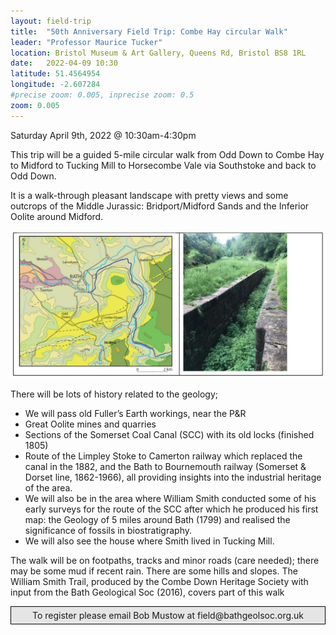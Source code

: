 ```yaml
---
layout: field-trip
title:  "50th Anniversary Field Trip: Combe Hay circular Walk"
leader: "Professor Maurice Tucker"
location: Bristol Museum & Art Gallery, Queens Rd, Bristol BS8 1RL
date:   2022-04-09 10:30
latitude: 51.4564954
longitude: -2.607284
#precise zoom: 0.005, inprecise zoom: 0.5
zoom: 0.005
---
```

Saturday April 9th, 2022 @ 10:30am-4:30pm

This trip will be a guided 5-mile circular walk from Odd Down to Combe Hay to Midford to Tucking Mill to Horsecombe Vale via Southstoke and back to Odd Down.

It is a walk-through pleasant landscape with pretty views and some outcrops of the Middle Jurassic: Bridport/Midford Sands and the Inferior Oolite around Midford.

<img src="/assets/Combe-Hay-walk.jpg">

There will be lots of history related to the geology;
* We will pass old Fuller’s Earth workings, near the P&R
* Great Oolite mines and quarries
* Sections of the Somerset Coal Canal (SCC) with its old locks (finished 1805)
* Route of the Limpley Stoke to Camerton railway which replaced the canal in the 1882, and the Bath to Bournemouth railway (Somerset & Dorset line, 1862-1966), all providing insights into the industrial heritage of the area.
* We will also be in the area where William Smith conducted some of his early surveys for the route of the SCC after which he produced his first map: the Geology of 5 miles around Bath (1799) and realised the significance of fossils in biostratigraphy.
* We will also see the house where Smith lived in Tucking Mill.

The walk will be on footpaths, tracks and minor roads (care needed); there may be some mud if recent rain. There are some hills and slopes. The William Smith Trail, produced by the Combe Down Heritage Society with input from the Bath Geological Soc (2016), covers part of this walk

<div style="    border: 1px solid black;
    padding: 5px;
    background-color: #e5e5e5;
    max-width: 600px;
    text-align: center;
    margin: auto;">To register please email Bob Mustow at field@bathgeolsoc.org.uk</div>